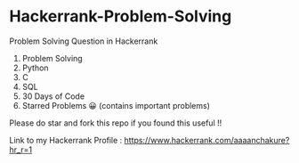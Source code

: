 # Hackerrank-Problem-Solving
Problem Solving Question in Hackerrank

1. Problem Solving
2. Python
3. C
4. SQL
5. 30 Days of Code
6. Starred Problems 😀 (contains important problems)

Please do star and fork this repo if you found this useful !!

Link to my Hackerrank Profile : https://www.hackerrank.com/aaaanchakure?hr_r=1 
